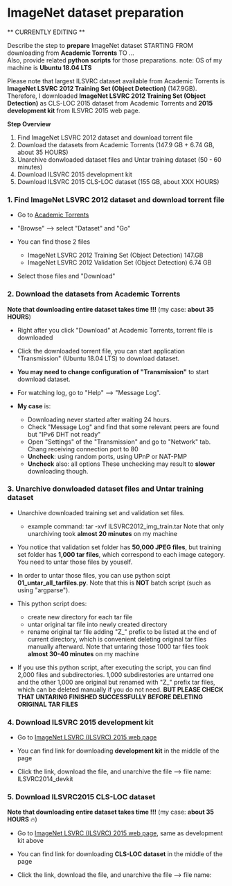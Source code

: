 # ImageNet dataset preparation

** CURRENTLY EDITING **

Describe the step to **prepare** ImageNet dataset STARTING FROM downloading from **Academic Torrents** TO ...  
Also, provide related **python scripts** for those preparations.  note: OS of my machine is **Ubuntu 18.04 LTS**

Please note that largest ILSVRC dataset available from Academic Torrents is **ImageNet LSVRC 2012 Training Set (Object Detection)** (147.9GB).  
Therefore, I downloaded **ImageNet LSVRC 2012 Training Set (Object Detection)** as CLS-LOC 2015 dataset from Academic Torrents and **2015 development kit** from ILSVRC 2015 web page.  

**Step Overview**
1. Find ImageNet LSVRC 2012 dataset and download torrent file
2. Download the datasets from Academic Torrents (147.9 GB + 6.74 GB, about 35 HOURS)
3. Unarchive donwloaded dataset files and Untar training dataset  (50 - 60 minutes)
4. Download ILSVRC 2015 development kit
5. Download ILSVRC 2015 CLS-LOC dataset (155 GB, about XXX HOURS)


### 1. Find ImageNet LSVRC 2012 dataset and download torrent file
* Go to [Academic Torrents](http://www.academictorrents.com)

* "Browse" --> select "Dataset" and "Go"

* You can find those 2 files
  - ImageNet LSVRC 2012 Training Set (Object Detection)  147.GB
  - ImageNet LSVRC 2012 Validation Set (Object Detection)  6.74 GB

* Select those files and "Download"


### 2. Download the datasets from Academic Torrents
**Note that downloading entire dataset takes time !!!**  (my case: **about 35 HOURS**)
* Right after you click "Download" at Academic Torrents, torrent file is downloaded

* Click the downloaded torrent file, you can start application "Transmission" (Ubuntu 18.04 LTS) to download dataset.

* **You may need to change configuration of "Transmission"** to start download dataset.

* For watching log, go to "Help" --> "Message Log".

* **My case** is:
  - Downloading never started after waiting 24 hours.
  - Check "Message Log" and find that some relevant peers are found but "IPv6 DHT not ready"
  - Open "Settings" of the "Transmission" and go to "Network" tab.  Chang receiving connection port to 80
  - **Uncheck**: using random ports, using UPnP or NAT-PMP
  - **Uncheck** also:  all options
    These unchecking may result to **slower** downloading though.


### 3. Unarchive donwloaded dataset files and Untar training dataset
* Unarchive downloaded training set and validation set files.
  - example command: tar -xvf ILSVRC2012_img_train.tar
  Note that only unarchiving took **almost 20 minutes** on my machine

* You notice that validation set folder has **50,000 JPEG files**, but training set folder has **1,000 tar files**, which correspond to each image category.  You need to untar those files by youself.

* In order to untar those files, you can use python scipt **01_untar_all_tarfiles.py**. Note that this is **NOT** batch script (such as using "argparse").

* This python script does:
  - create new directory for each tar file
  - untar original tar file into newly created directory
  - rename original tar file adding "Z_" prefix to be listed at the end of current directory, which is convenient deleting original tar files manually afterward.
  Note that untaring those 1000 tar files took **almost 30-40 minutes** on my machine
  
* If you use this python script, after executing the script, you can find 2,000 files and subdirectories. 1,000 subdirestories are untarred one and the other 1,000 are original but renamed with "Z_" prefix tar files, which can be deleted manually if you do not need.
**BUT PLEASE CHECK THAT UNTARING FINISHED SUCCESSFULLY BEFORE DELETING ORIGINAL TAR FILES**


### 4. Download ILSVRC 2015 development kit
* Go to [ImageNet LSVRC (ILSVRC) 2015 web page](http://image-net.org/challenges/LSVRC/2015/download-images-3j16.php)

* You can find link for downloading **development kit** in the middle of the page

* Click the link, download the file, and unarchive the file  --> file name:  ILSVRC2014_devkit 


### 5. Download ILSVRC2015 CLS-LOC dataset
**Note that downloading entire dataset takes time !!!**  (my case: **about 35 HOURS** :fire:)
* Go to [ImageNet LSVRC (ILSVRC) 2015 web page](http://image-net.org/challenges/LSVRC/2015/download-images-3j16.php), same as development kit above

* You can find link for downloading **CLS-LOC dataset** in the middle of the page

* Click the link, download the file, and unarchive the file  --> file name: 
